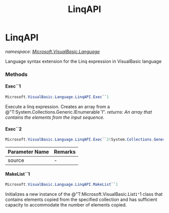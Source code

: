 ﻿---
title: LinqAPI
---

# LinqAPI
_namespace: [Microsoft.VisualBasic.Language](N-Microsoft.VisualBasic.Language.html)_

Language syntax extension for the Linq expression in VisualBasic language



### Methods

#### Exec``1
```csharp
Microsoft.VisualBasic.Language.LinqAPI.Exec``1
```
Execute a linq expression. Creates an array from a @"T:System.Collections.Generic.IEnumerable`1".
_returns: An array that contains the elements from the input sequence._

#### Exec``2
```csharp
Microsoft.VisualBasic.Language.LinqAPI.Exec``2(System.Collections.Generic.IEnumerable{``0})
```


|Parameter Name|Remarks|
|--------------|-------|
|source|-|


#### MakeList``1
```csharp
Microsoft.VisualBasic.Language.LinqAPI.MakeList``1
```
Initializes a new instance of the @"T:Microsoft.VisualBasic.List`1"`1 class that
 contains elements copied from the specified collection and has sufficient capacity
 to accommodate the number of elements copied.


